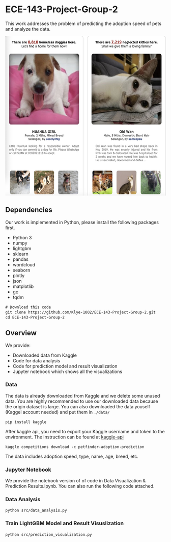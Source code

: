 # ECE-143-Project-Group-2

This work addresses the problem of predicting the adoption speed of pets and analyze the data.
<br>
<p align="center">
    <img src='summary.jpg' height="500" >
</p>

## Dependencies
Our work is implemented in Python, please install the following packages first.

- Python 3
- numpy
- lightgbm
- sklearn
- pandas
- wordcloud
- seaborn
- plotly
- json
- matplotlib
- gc
- tqdm


```shell
# Download this code
git clone https://github.com/Klye-1002/ECE-143-Project-Group-2.git
cd ECE-143-Project-Group-2
```
## Overview
We provide:
- Downloaded data from Kaggle
- Code for data analysis
- Code for prediction model and result visualization
- Jupyter notebook which shows all the visualizations

### Data
The data is already downloaded from Kaggle and we delete some unused data.
You are highly recommended to use our downloaded data because the origin dataset is large.
You can also downloaded the data youself (Kaggel account needed) and put them in `./data/`
```shell
pip install kaggle
```
After kaggle api, you need to export your Kaggle username and token to the environment. The instruction can be found at [kaggle-api](https://github.com/Kaggle/kaggle-api)
```shell
kaggle competitions download -c petfinder-adoption-prediction
```
The data includes adoption speed, type, name, age, breed, etc.

### Jupyter Notebook
We provide the notebook version of of code in Data Visualization & Prediction Results.ipynb.
You can also run the following code attached.

### Data Analysis
```shell
python src/data_analysis.py
```

### Train LightGBM Model and Result Visuslization
```shell
python src/prediction_visualization.py
```

